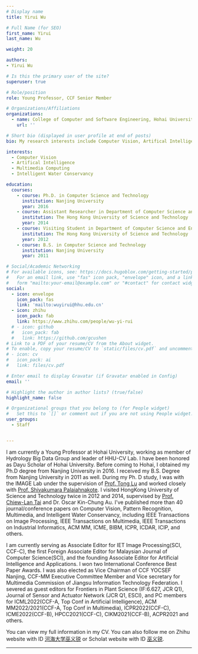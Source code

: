 ```yaml
---
# Display name
title: Yirui Wu

# Full Name (for SEO)
first_name: Yirui
last_name: Wu

weight: 20

authors:
- Yirui Wu

# Is this the primary user of the site?
superuser: true

# Role/position
role: Young Professor, CCF Senior Member

# Organizations/Affiliations
organizations:
  - name: College of Computer and Software Engineering, Hohai University
    url: ''

# Short bio (displayed in user profile at end of posts)
bio: My research interests include Computer Vision, Artifical Intelligence, Multimedia Computing and Intelligent Water Conservancy.

interests:
  - Computer Vision
  - Artifical Intelligence
  - Multimedia Computing
  - Intelligent Water Conservancy

education:
  courses:
    - course: Ph.D. in Computer Science and Technology
      institution: Nanjing University
      year: 2016
    - course: Assistant Researcher in Department of Computer Science and Engineering
      institution: The Hong Kong University of Science and Technology
      year: 2014
    - course: Visiting Student in Department of Computer Science and Engineering
      institution: The Hong Kong University of Science and Technology
      year: 2012
    - course: B.S. in Computer Science and Technology
      institution: Nanjing University
      year: 2011

# Social/Academic Networking
# For available icons, see: https://docs.hugoblox.com/getting-started/page-builder/#icons
#   For an email link, use "fas" icon pack, "envelope" icon, and a link in the
#   form "mailto:your-email@example.com" or "#contact" for contact widget.
social:
  - icon: envelope
    icon_pack: fas
    link: 'mailto:wuyirui@hhu.edu.cn'
  - icon: zhihu
    icon_pack: fab
    link: https://www.zhihu.com/people/wu-yi-rui
  # - icon: github
  #   icon_pack: fab
  #   link: https://github.com/gcushen
# Link to a PDF of your resume/CV from the About widget.
# To enable, copy your resume/CV to `static/files/cv.pdf` and uncomment the lines below.
# - icon: cv
#   icon_pack: ai
#   link: files/cv.pdf

# Enter email to display Gravatar (if Gravatar enabled in Config)
email: ''

# Highlight the author in author lists? (true/false)
highlight_name: false

# Organizational groups that you belong to (for People widget)
#   Set this to `[]` or comment out if you are not using People widget.
user_groups:
  - Staff


---
```


I am currently a Young Professor at Hohai University, working as member of Hydrology Big Data Group and leader of HHU-CV Lab. I have been honored as Dayu Scholar of Hohai University. Before coming to Hohai, I obtained my Ph.D degree from Nanjing University in 2016. I received my B.S. Degree from Nanjing University in 2011 as well. During my Ph. D study, I was with the IMAGE Lab under the supervision of [Prof. Tong Lu](https://cs.nju.edu.cn/lutong/index.htm) and worked closely with [Prof. Shivakumara Palaiahnakote](https://umexpert.um.edu.my/shiva). I visited HongKong University of Science and Technology twice in 2012 and 2014, supervised by [Prof. Chiew-Lan Tai](http://home.cse.ust.hk/~taicl/) and Dr. Oscar Kin-Chung Au. I've published more than 40 journal/conference papers on Computer Vision, Pattern Recognition, Multimedia, and Intelligent Water Conservancy, including IEEE Transactions on Image Processing, IEEE Transactions on Multimedia, IEEE Transactions on Industrial Informatics, ACM MM, ICME, BIBM, ICPR, ICDAR, ICIP, and others.

I am currently serving as Associate Editor for IET Image Processing(SCI, CCF-C), the first Foreign Associate Editor for Malaysian Journal of Computer Science(SCI), and the founding Associate Editor for Artificial Intelligence and Applications. I won two International Conference Best Paper Awards. I was also elected as Vice Chairman of CCF YOCSEF Nanjing, CCF-MM Executive Committee Member and Vice secretary for Multimedia Commission of Jiangsu Information Technology Federation. I severed as guest editors for Frontiers in Plant Science (IF:6.627, JCR Q1), Journal of Sensor and Actuator Network (JCR Q1, ESCI), and PC members for ICML2022(CCF-A, Top Conf in Artificial Intelligence), ACM MM2022/2021(CCF-A, Top Conf in Multimedia), ICPR2022(CCF-C), ICME2022(CCF-B), HPCC2021(CCF-C), CIKM2021(CCF-B), ACPR2021 and others.

You can view my full information in my CV. You can also follow me on Zhihu website with ID [河海大学巫义锐](https://www.zhihu.com/people/wu-yi-rui) or Scholat website with ID [巫义锐](https://www.scholat.com/wuyirui).

---